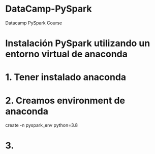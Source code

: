 # DataCamp-PySpark
Datacamp PySpark Course

# Instalación PySpark utilizando un entorno virtual de anaconda

# 1. Tener instalado anaconda
# 2. Creamos environment de anaconda
create -n pyspark_env python=3.8
# 3. 
